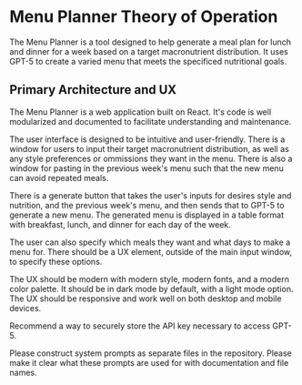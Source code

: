 # Menu Planner Theory of Operation

The Menu Planner is a tool designed to help generate a meal plan for lunch
and dinner for a week based on a target macronutrient distribution. It uses
GPT-5 to create a varied menu that meets the specificed nutritional goals.

## Primary Architecture and UX

The Menu Planner is a web application built on React. It's code is well
modularized and documented to facilitate understanding and maintenance.

The user interface is designed to be intuitive and user-friendly. There is
a window for users to input their target macronutrient distribution, as
well as any style preferences or ommissions they want in the menu. There is
also a window for pasting in the previous week's menu such that the new
menu can avoid repeated meals.

There is a generate button that takes the user's inputs for desires style
and nutrition, and the previous week's menu, and then sends that to GPT-5
to generate a new menu. The generated menu is displayed in a table format
with breakfast, lunch, and dinner for each day of the week.

The user can also specify which meals they want and what days to make a
menu for. There should be a UX element, outside of the main input window,
to specify these options.

The UX should be modern with modern style, modern fonts, and a modern color
palette. It should be in dark mode by default, with a light mode option.
The UX should be responsive and work well on both desktop and mobile
devices.

Recommend a way to securely store the API key necessary to access GPT-5.

Please construct system prompts as separate files in the repository. Please
make it clear what these prompts are used for with documentation and file
names.
